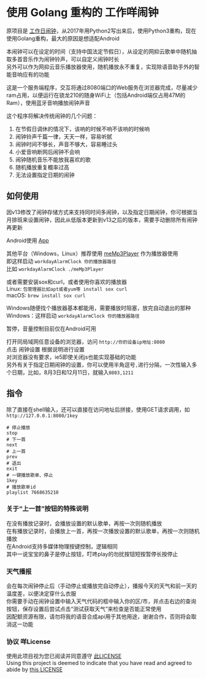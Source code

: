 # 使用 Golang 重构的 工作咩闹钟  
原项目是 [工作日闹钟](https://github.com/zanjie1999/workdayAlarmClock)，从2017年用Python2写出来后，使用Python3重构，现在使用Golang重构，最大的原因是想适配Android  

本闹钟可以在设定的时间（支持中国法定节假日），从设定的网抑云歌单中随机抽取多首音乐作为闹钟铃声，可以自定义闹钟时长  
另外可以作为网抑云音乐播放器使用，随机播放永不重复，实现除语音助手外的智能音响应有的功能  

这是一个服务端程序，交互将通过8080端口的Web服务在浏览器完成，尽量减少ram占用，以便运行在骁龙210的随身WiFi上（包括Android端仅占用47M的Ram），使用蓝牙音响播放闹钟声音

这个程序将解决传统闹钟的几个问题：
1. 在节假日调休的情况下，该响的时候不响不该响的时候响
2. 闹钟铃声千篇一律，天天一样，容易听腻
3. 闹钟时间不够长，声音不够大，容易睡过头
4. 小爱音响断网后闹钟不会响
5. 闹钟随机音乐不能放我喜欢的歌
6. 随机播放重复概率过高
7. 无法设置指定日期的闹钟

## 如何使用
因v13修改了闹钟存储方式来支持同时间多闹钟，以及指定日期闹钟，你可根据当月排班来设置闹钟，因此从低版本更新到v13之后的版本，需要手动删除所有闹钟再更新

Android使用 [App](https://github.com/zanjie1999/workdayAlarmClockAndroid)  

其他平台（Windows，Linux）推荐使用 [meMp3Player](https://github.com/zanjie1999/meMp3Player) 作为播放器使用  
即这样启动 `workdayAlarmClock 你的播放器路径`  
比如 `workdayAlarmClock ./meMp3Player`

或者需要安装sox和curl，或者使用你喜欢的播放器  
Linux: `包管理器比如apt或者yum等 install sox curl`  
macOS: `brew install sox curl` 

Windows随便找个播放器基本都能用，需要播放时阻塞，放完自动退出的那种
Windows：这样启动 `workdayAlarmClock 你的播放器路径`  

暂停，音量控制目前仅在Android可用

打开同局域网任意设备的浏览器，访问 `http://你的设备ip地址:8080`  
点击 闹钟设置 根据说明进行设置  
对浏览器没有要求，ie5即使关闭js也能实现基础的功能  
另外有关于指定日期闹钟的设置，你可以使用半角逗号`,`进行分隔，一次性输入多个日期，比如，8月3日和12月11日，就输入`0803,1211`  

## 指令
除了直接在shell输入，还可以直接在访问地址后拼接，使用GET请求调用，如 `http://127.0.0.1:8080/1key`
```shell
# 停止播放
stop
# 下一首
next
# 上一首
prev
# 退出
exit
# 一键播放歌单、停止
1key
# 播放歌单id
playlist 7668635210
```

### 关于“上一首”按钮的特殊说明
在没有播放记录时，会播放设置的默认歌单，再按一次则随机播放  
在有播放记录时，会播放上一首，再按一次播放设置的默认歌单，再按一次则随机播放  
在Android支持多媒体物理按键控制，逻辑相同  
其中一说宝宝的鼻子是停止按钮，叮咚play的勿扰按钮短按暂停长按停止


### 天气播报
会在每次闹钟停止后（手动停止或播放完自动停止），播报今天的天气和前一天的温度差，以便决定穿什么衣服  
你需要手动在闹钟设置中输入天气代码的框中输入你的区/市，并点击右边的查询按钮，保存设置后尝试点击“测试获取天气”来检查是否能正常使用  
因配额资源有限，请勿将我的语音合成api用于其他用途，谢谢合作，否则将会取消这一功能

### 协议 咩License
使用此项目视为您已阅读并同意遵守 [此LICENSE](https://github.com/zanjie1999/LICENSE)   
Using this project is deemed to indicate that you have read and agreed to abide by [this LICENSE](https://github.com/zanjie1999/LICENSE)   

